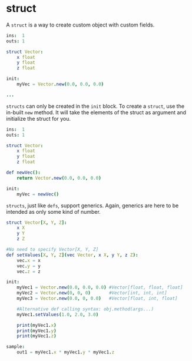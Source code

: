 # struct

A `struct` is a way to create custom object with custom fields. 

```nim
ins:  1
outs: 1

struct Vector:
    x float
    y float
    z float

init:
    myVec = Vector.new(0.0, 0.0, 0.0)

...
```

`structs` can only be created in the `init` block. To create a `struct`, use the in-built `new` method. It will take the elements of the struct as argument and initialize the struct for you.

```nim
ins:  1
outs: 1

struct Vector:
    x float
    y float
    z float

def newVec():
    return Vector.new(0.0, 0.0, 0.0)

init:
    myVec = newVec()

```

`structs`, just like `defs`, support generics. Again, generics are here to be intended as only some kind of number.

```nim
struct Vector[X, Y, Z]:
    x X
    y Y
    z Z

#No need to specify Vector[X, Y, Z]
def setValues[X, Y, Z](vec Vector, x X, y Y, z Z):
    vec.x = x
    vec.y = y
    vec.z = z

init:
    myVec1 = Vector.new(0.0, 0.0, 0.0) #Vector[float, float, float]
    myVec2 = Vector.new(0, 0, 0)       #Vector[int, int, int]
    myVec3 = Vector.new(0.0, 0, 0.0)   #Vector[float, int, float]

    #Alternative def calling syntax: obj.method(args...)
    myVec1.setValues(1.0, 2.0, 3.0)

    print(myVec1.x)
    print(myVec1.y)
    print(myVec1.z)

sample:
    out1 = myVec1.x * myVec1.y * myVec1.z
```